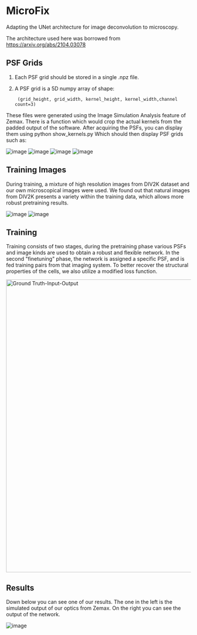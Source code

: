 # MicroFix
Adapting the UNet architecture for image deconvolution to microscopy. 

The architecture used here was borrowed from https://arxiv.org/abs/2104.03078

## PSF Grids

1) Each PSF grid should be stored in a single .npz file.

2) A PSF grid is a 5D numpy array of shape:
	
		(grid_height, grid_width, kernel_height, kernel_width,channel count=3)
These files were generated using the Image Simulation Analysis feature of Zemax. There is a function which would crop the actual kernels from the padded output of the software.
After acquiring the PSFs, you can display them using
		python show_kernels.py
Which should then display PSF grids such as:

![image](https://github.com/mgundogan20/MicroFix/assets/72755125/884b2067-07b9-4f08-9e3d-b6cd4b1cdb1e)
![image](https://github.com/mgundogan20/MicroFix/assets/72755125/2c8eedaf-836e-4ed2-9a02-6ed6f19fdcbc)
![image](https://github.com/mgundogan20/MicroFix/assets/72755125/54698646-39df-425f-879b-8d131713d042)
![image](https://github.com/mgundogan20/MicroFix/assets/72755125/fce45475-8f33-49a9-9c65-94fe3c5af67c)


## Training Images
During training, a mixture of high resolution images from DIV2K dataset and our own microscopical images were used. We found out that natural images from DIV2K presents a variety within the training data, which allows more robust pretraining results.

![image](https://github.com/mgundogan20/MicroFix/assets/72755125/37ea8acb-7373-45ff-be87-c1269776ee96)
![image](https://github.com/mgundogan20/MicroFix/assets/72755125/04ddc47f-1ba2-4907-8432-cef2e1cb0700)

## Training
Training consists of two stages, during the pretraining phase various PSFs and image kinds are used to obtain a robust and flexible network.
In the second "finetuning" phase, the network is assigned a specific PSF, and is fed training pairs from that imaging system. To better recover the structural properties of the cells, we also utilize a modified loss function.

<img src="https://github.com/mgundogan20/MicroFix/assets/72755125/bb95ccfd-d786-407a-b878-b3c917e1395c" width="800px" alt="Ground Truth-Input-Output">

## Results
Down below you can see one of our results. The one in the left is the simulated output of our optics from Zemax. On the right you can see the output of the network.

![image](https://github.com/mgundogan20/MicroFix/assets/72755125/dc5f7c70-a9f2-4e34-bcb4-71f48743330a)

